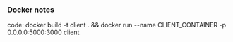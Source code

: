 ### Docker notes

code: docker build -t client . && docker run --name CLIENT_CONTAINER -p 0.0.0.0:5000:3000 client
